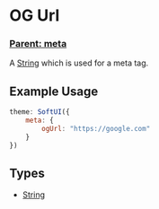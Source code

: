 # OG Url

### **[Parent: meta](/docs/meta/)**

A [String](https://developer.mozilla.org/en-US/docs/Web/JavaScript/Reference/Global_Objects/String) which is used for a meta tag.

## Example Usage

```js
theme: SoftUI({
    meta: {
        ogUrl: "https://google.com"
    }
})
```

## Types

-   [String](https://developer.mozilla.org/en-US/docs/Web/JavaScript/Reference/Global_Objects/Boolean)
